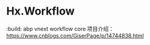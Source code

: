 # Hx.Workflow
:build:
abp vnext workflow core
项目介绍：https://www.cnblogs.com/GiserPage/p/14744838.html
